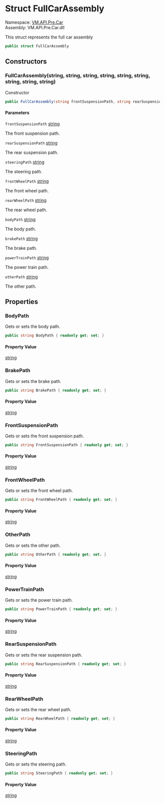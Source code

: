 # <a id="VM_API_Pre_Car_FullCarAssembly"></a> Struct FullCarAssembly

Namespace: [VM.API.Pre.Car](VM.API.Pre.Car.md)  
Assembly: VM.API.Pre.Car.dll  

This struct represents the full car assembly

```csharp
public struct FullCarAssembly
```

## Constructors

### <a id="VM_API_Pre_Car_FullCarAssembly__ctor_System_String_System_String_System_String_System_String_System_String_System_String_System_String_System_String_System_String_"></a> FullCarAssembly\(string, string, string, string, string, string, string, string, string\)

Constructor

```csharp
public FullCarAssembly(string frontSuspensionPath, string rearSuspensionPath, string steeringPath, string frontWheelPath, string rearWheelPath, string bodyPath, string brakePath, string powerTrainPath, string otherPath)
```

#### Parameters

`frontSuspensionPath` [string](https://learn.microsoft.com/dotnet/api/system.string)

The front suspension path.

`rearSuspensionPath` [string](https://learn.microsoft.com/dotnet/api/system.string)

The rear suspension path.

`steeringPath` [string](https://learn.microsoft.com/dotnet/api/system.string)

The steering path.

`frontWheelPath` [string](https://learn.microsoft.com/dotnet/api/system.string)

The front wheel path.

`rearWheelPath` [string](https://learn.microsoft.com/dotnet/api/system.string)

The rear wheel path.

`bodyPath` [string](https://learn.microsoft.com/dotnet/api/system.string)

The body path.

`brakePath` [string](https://learn.microsoft.com/dotnet/api/system.string)

The brake path.

`powerTrainPath` [string](https://learn.microsoft.com/dotnet/api/system.string)

The power train path.

`otherPath` [string](https://learn.microsoft.com/dotnet/api/system.string)

The other path.

## Properties

### <a id="VM_API_Pre_Car_FullCarAssembly_BodyPath"></a> BodyPath

Gets or sets the body path.

```csharp
public string BodyPath { readonly get; set; }
```

#### Property Value

 [string](https://learn.microsoft.com/dotnet/api/system.string)

### <a id="VM_API_Pre_Car_FullCarAssembly_BrakePath"></a> BrakePath

Gets or sets the brake path.

```csharp
public string BrakePath { readonly get; set; }
```

#### Property Value

 [string](https://learn.microsoft.com/dotnet/api/system.string)

### <a id="VM_API_Pre_Car_FullCarAssembly_FrontSuspensionPath"></a> FrontSuspensionPath

Gets or sets the front suspension path.

```csharp
public string FrontSuspensionPath { readonly get; set; }
```

#### Property Value

 [string](https://learn.microsoft.com/dotnet/api/system.string)

### <a id="VM_API_Pre_Car_FullCarAssembly_FrontWheelPath"></a> FrontWheelPath

Gets or sets the front wheel path.

```csharp
public string FrontWheelPath { readonly get; set; }
```

#### Property Value

 [string](https://learn.microsoft.com/dotnet/api/system.string)

### <a id="VM_API_Pre_Car_FullCarAssembly_OtherPath"></a> OtherPath

Gets or sets the other path.

```csharp
public string OtherPath { readonly get; set; }
```

#### Property Value

 [string](https://learn.microsoft.com/dotnet/api/system.string)

### <a id="VM_API_Pre_Car_FullCarAssembly_PowerTrainPath"></a> PowerTrainPath

Gets or sets the power train path.

```csharp
public string PowerTrainPath { readonly get; set; }
```

#### Property Value

 [string](https://learn.microsoft.com/dotnet/api/system.string)

### <a id="VM_API_Pre_Car_FullCarAssembly_RearSuspensionPath"></a> RearSuspensionPath

Gets or sets the rear suspension path.

```csharp
public string RearSuspensionPath { readonly get; set; }
```

#### Property Value

 [string](https://learn.microsoft.com/dotnet/api/system.string)

### <a id="VM_API_Pre_Car_FullCarAssembly_RearWheelPath"></a> RearWheelPath

Gets or sets the rear wheel path.

```csharp
public string RearWheelPath { readonly get; set; }
```

#### Property Value

 [string](https://learn.microsoft.com/dotnet/api/system.string)

### <a id="VM_API_Pre_Car_FullCarAssembly_SteeringPath"></a> SteeringPath

Gets or sets the steering path.

```csharp
public string SteeringPath { readonly get; set; }
```

#### Property Value

 [string](https://learn.microsoft.com/dotnet/api/system.string)

